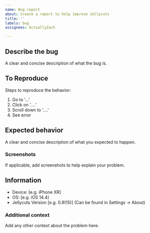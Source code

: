 ```yaml
---
name: Bug report
about: Create a report to help improve Jellycuts
title: ''
labels: bug
assignees: ActuallyZach

---
```


## Describe the bug
A clear and concise description of what the bug is.

## To Reproduce
Steps to reproduce the behavior:
1. Go to '...'
2. Click on '....'
3. Scroll down to '....'
4. See error

## Expected behavior
A clear and concise description of what you expected to happen.

### Screenshots
If applicable, add screenshots to help explain your problem.

## Information
 - Device: [e.g. iPhone XR]
 - OS: [e.g. iOS 14.4]
 - Jellycuts Version [e.g. 0.9(15)] (Can be found in Settings -> About)


### Additional context
Add any other context about the problem here.
